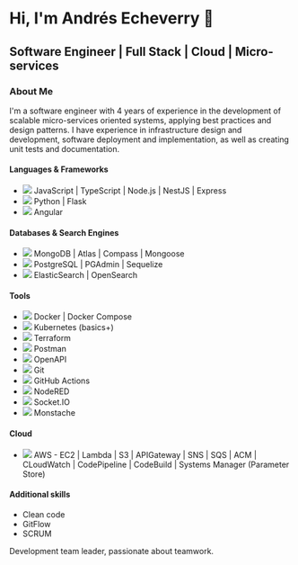 # Hi, I'm Andrés Echeverry 👋

## Software Engineer | Full Stack | Cloud |  Micro-services

### About Me

I'm a software engineer with 4 years of experience in the development of scalable micro-services oriented systems, applying best practices and design patterns. I have experience in infrastructure design and development, software deployment and implementation, as well as creating unit tests and documentation.

#### Languages & Frameworks

- <img src="https://img.icons8.com/color/24/000000/nodejs.png"/> JavaScript | TypeScript | Node.js | NestJS | Express
- <img src="https://img.icons8.com/color/24/000000/python.png"/> Python | Flask
- <img src="https://img.icons8.com/color/24/000000/angularjs.png"/> Angular

#### Databases & Search Engines

- <img src="https://img.icons8.com/color/24/000000/mongodb.png"/> MongoDB | Atlas | Compass | Mongoose
- <img src="https://img.icons8.com/color/24/000000/postgresql.png"/> PostgreSQL | PGAdmin | Sequelize
- <img src="https://img.icons8.com/color/24/000000/elasticsearch.png"/> ElasticSearch | OpenSearch

#### Tools

- <img src="https://img.icons8.com/color/24/000000/docker.png"/> Docker | Docker Compose
- <img src="https://img.icons8.com/color/24/000000/kubernetes.png"/> Kubernetes (basics+)
- <img src="https://img.icons8.com/color/24/000000/terraform.png"/> Terraform
- <img src="https://img.icons8.com/color/24/000000/postman-api.png"/> Postman
- <img src="https://img.icons8.com/dusk/24/000000/api-settings.png"/> OpenAPI
- <img src="https://img.icons8.com/color/24/000000/git.png"/> Git
- <img src="https://img.icons8.com/color/24/000000/github-2.png"/> GitHub Actions
- <img src="https://img.icons8.com/color/24/000000/nodered.png"/> NodeRED
- <img src="https://img.icons8.com/ios-filled/24/000000/socket-io.png"/> Socket.IO
- <img src="https://img.icons8.com/color/24/000000/monstache.png"/> Monstache

#### Cloud

- <img src="https://img.icons8.com/color/24/000000/amazon-web-services.png"/> AWS - EC2 | Lambda | S3 | APIGateway | SNS | SQS | ACM | CLoudWatch | CodePipeline | CodeBuild | Systems Manager (Parameter Store)

#### Additional skills
 - Clean code 
 - GitFlow
 - SCRUM
 
Development team leader, passionate about teamwork.

<!--
**aeecheverry/aeecheverry** is a ✨ _special_ ✨ repository because its `README.md` (this file) appears on your GitHub profile.

Here are some ideas to get you started:

- 🔭 I’m currently working on ...
- 🌱 I’m currently learning ...
- 👯 I’m looking to collaborate on ...
- 🤔 I’m looking for help with ...
- 💬 Ask me about ...
- 📫 How to reach me: ...
- 😄 Pronouns: ...
- ⚡ Fun fact: ...
-->
